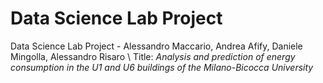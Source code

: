 # Data Science Lab Project
Data Science Lab Project - Alessandro Maccario, Andrea Afify, Daniele Mingolla, Alessandro Risaro \\
Title: _Analysis and prediction of energy consumption in the U1 and U6 buildings of the Milano-Bicocca University_
